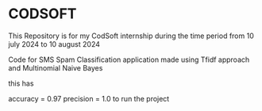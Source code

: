 # CODSOFT
This Repository is for my CodSoft internship during the time period from 10 july 2024 to 10 august 2024

Code for SMS Spam Classification application made using Tfidf approach and Multinomial Naive Bayes

this has

accuracy = 0.97
precision = 1.0
to run the project
